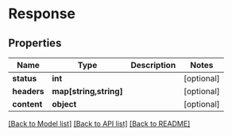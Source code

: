 # Response

## Properties
Name | Type | Description | Notes
------------ | ------------- | ------------- | -------------
**status** | **int** |  | [optional] 
**headers** | **map[string,string]** |  | [optional] 
**content** | **object** |  | [optional] 

[[Back to Model list]](../README.md#documentation-for-models) [[Back to API list]](../README.md#documentation-for-api-endpoints) [[Back to README]](../README.md)


